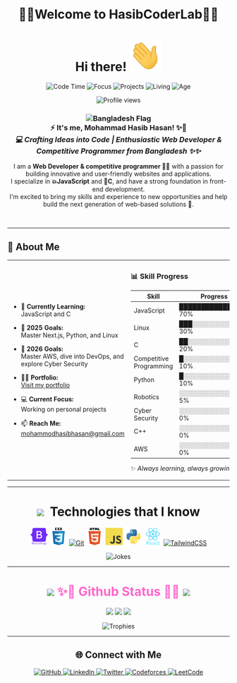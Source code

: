 <h1 align="center">💫🌟Welcome to HasibCoderLab🌟💫 </h1>

<h1 align="center"> Hi there!  <img src="https://raw.githubusercontent.com/ABSphreak/ABSphreak/master/gifs/Hi.gif" width="73" height="73" alt="Hi"> </h1>   </h1>   


<!-- Badge -->
<p align="center">
  <img src="http://img.shields.io/badge/Code%20Time%20Per%20Day%20Avg-04%20hrs%2024%20mins-blue" alt="Code Time" />
  <img src="https://img.shields.io/badge/focus-FullStack & Cyber Security Expart-critical" alt="Focus" />
  <img src="https://img.shields.io/badge/projects-60+-important" alt="Projects" />
  <img src="https://img.shields.io/badge/living-Rajshahi-3c9" alt="Living" />
  <img src="https://img.shields.io/badge/age-17-blueviolet" alt="Age" />
</p>
<p align="center">
  <img src="https://komarev.com/ghpvc/?username=HasibCoderLab&label=Profile%20views&color=0e75b6&style=flat" alt="Profile views" />
</p>

<h3 align="center">
  <img src="https://bestanimations.com/media/bangladesh/1932860375bangladesh-flag-waving-gif-animation-6.gif" width="90" height="55" alt="Bangladesh Flag"/><br/>
  ⚡ It's me, <strong>Mohammad Hasib Hasan</strong>! ✨👋
  <br/>
   <em>💻 Crafting Ideas into Code | Enthusiastic Web Developer & Competitive Programmer from Bangladesh ✨✨</em>

</h3>


<p align="center">
  I am a <strong>Web Developer & competitive programmer 💖✨</strong> with a passion for building innovative and user-friendly websites and applications.<br/>
  I specialize in <strong>💥JavaScript</strong> and <strong>🎯C</strong>, and have a strong foundation in front-end development.<br/>
  I'm excited to bring my skills and experience to new opportunities and help build the next generation of web-based solutions 🚀.
</p>

<br />


---
## 🚀 About Me

<table>
<tr>
<td>

- 🎯 **Currently Learning:**  
  JavaScript and C  

- 🥅 **2025 Goals:**  
  Master Next.js, Python, and Linux  

- 🥅 **2026 Goals:**  
  Master AWS, dive into DevOps, and explore Cyber Security  

- 🕵️‍♂️ **Portfolio:**  
  [Visit my portfolio](https://coderhasib.vercel.app/)  

- 💻 **Current Focus:**  
  Working on personal projects  

- 📫 **Reach Me:**  
  [mohammodhasibhasan@gmail.com](mailto:mohammodhasibhasan@gmail.com)  
 


</td>
<td>

### 📊 Skill Progress

| Skill                   | Progress           |
|-------------------------|--------------------|
| JavaScript              | ██████████████░░ 70% |
| Linux                   | ███░░░░░░░░░░░░░ 30% |
| C                       | ██░░░░░░░░░░░░░░ 20% |
| Competitive Programming | █░░░░░░░░░░░░░░░ 10% |
| Python                  | █░░░░░░░░░░░░░░░ 10% |
| Robotics                | ░░░░░░░░░░░░░░░░ 5%  |
| Cyber Security          | ░░░░░░░░░░░░░░░░ 0%  |
| C++                     | ░░░░░░░░░░░░░░░░ 0%  |
| AWS                     | ░░░░░░░░░░░░░░░░ 0%  |



✨ _Always learning, always growing!_

</td>
</tr>
</table>

---

<h1 align="center">
  <img src="https://media2.giphy.com/media/QssGEmpkyEOhBCb7e1/giphy.gif?cid=ecf05e47a0n3gi1bfqntqmob8g9aid1oyj2wr3ds3mg700bl&rid=giphy.gif" width='50'/>
  &nbsp;Technologies that I know
</h1>
<p align="center">
  <a href="https://getbootstrap.com" target="_blank"><img src="https://raw.githubusercontent.com/devicons/devicon/master/icons/bootstrap/bootstrap-plain-wordmark.svg" alt="Bootstrap" width="40" height="40" /></a>
  <a href="https://www.w3schools.com/css/" target="_blank"><img src="https://raw.githubusercontent.com/devicons/devicon/master/icons/css3/css3-original-wordmark.svg" alt="CSS3" width="40" height="40" /></a>
  <a href="https://git-scm.com/" target="_blank"><img src="https://www.vectorlogo.zone/logos/git-scm/git-scm-icon.svg" alt="Git" width="40" height="40" /></a>
  <a href="https://www.w3.org/html/" target="_blank"><img src="https://raw.githubusercontent.com/devicons/devicon/master/icons/html5/html5-original-wordmark.svg" alt="HTML5" width="40" height="40" /></a>
  <a href="https://developer.mozilla.org/en-US/docs/Web/JavaScript" target="_blank"><img src="https://raw.githubusercontent.com/devicons/devicon/master/icons/javascript/javascript-original.svg" alt="JavaScript" width="40" height="40" /></a>
  <a href="https://www.python.org" target="_blank"><img src="https://raw.githubusercontent.com/devicons/devicon/master/icons/python/python-original.svg" alt="Python" width="40" height="40" /></a>
  <a href="https://reactjs.org/" target="_blank"><img src="https://raw.githubusercontent.com/devicons/devicon/master/icons/react/react-original-wordmark.svg" alt="React" width="40" height="40" /></a>
  <a href="https://tailwindcss.com/" target="_blank"><img src="https://www.vectorlogo.zone/logos/tailwindcss/tailwindcss-icon.svg" alt="TailwindCSS" width="40" height="40" /></a>
</p>

<p align="center">
  <img src="https://readme-jokes.vercel.app/api" alt="Jokes" width="900" height="110" />
</p>

---

<h1 align="center">
  <img src="https://media.giphy.com/media/WUlplcMpOCEmTGBtBW/giphy.gif" width="40"> 
  <span style="color:#ff66cc">✨💖 Github Status 💖✨</span> 
  <img src="https://media.giphy.com/media/WUlplcMpOCEmTGBtBW/giphy.gif" width="40">
</h1>

<p align="center">
  <img src="https://github-readme-stats.vercel.app/api?username=HasibCoderLab&show_icons=true&theme=tokyonight&hide_border=false&border_radius=10" width="330" />
  <img src="https://github-readme-streak-stats.herokuapp.com/?user=HasibCoderLab&theme=tokyonight&hide_border=false" width="330" />
  <img src="https://github-readme-stats.vercel.app/api/top-langs/?username=HasibCoderLab&layout=compact&theme=tokyonight&hide_border=false" width="330" />
</p>


<p align="center">
  <img src="https://github-profile-trophy.vercel.app/?username=HasibCoderLab&theme=matrix&column=6&margin-w=15&margin-h=15" alt="Trophies"/>
</p> 

---

<h2 align="center">🌐 Connect with Me</h2>

<p align="center">
  <a href="https://github.com/HasibCoderLab" target="_blank">
    <img src="https://raw.githubusercontent.com/rahuldkjain/github-profile-readme-generator/master/src/images/icons/Social/github.svg" alt="GitHub" height="30" width="40" />
  </a>
  <a href="https://www.linkedin.com/in/mohammod-hasib-hasan-coder-boy" target="_blank">
    <img src="https://raw.githubusercontent.com/rahuldkjain/github-profile-readme-generator/master/src/images/icons/Social/linked-in-alt.svg" alt="LinkedIn" height="30" width="40" />
  </a>
  <a href="https://x.com/Coderhasib" target="_blank">
    <img src="https://raw.githubusercontent.com/rahuldkjain/github-profile-readme-generator/master/src/images/icons/Social/twitter.svg" alt="Twitter" height="30" width="40" />
  </a>
  <a href="https://codeforces.com/profile/Coderhasib" target="_blank">
    <img src="https://raw.githubusercontent.com/rahuldkjain/github-profile-readme-generator/master/src/images/icons/Social/codeforces.svg" alt="Codeforces" height="30" width="40" />
  </a>
  <a href="https://www.leetcode.com/CoderBoyHasib" target="_blank">
    <img src="https://raw.githubusercontent.com/rahuldkjain/github-profile-readme-generator/master/src/images/icons/Social/leet-code.svg" alt="LeetCode" height="30" width="40" />
  </a>
</p>
